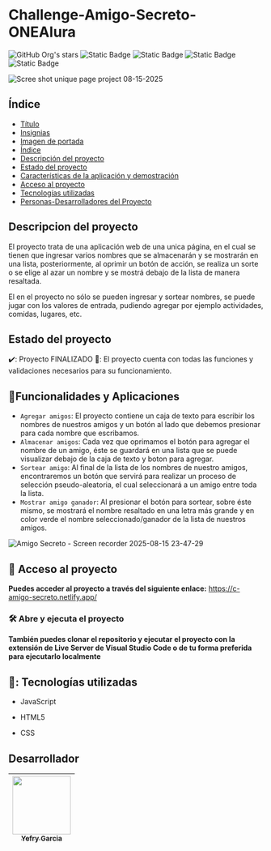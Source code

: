﻿# Challenge-Amigo-Secreto-ONEAlura

![GitHub Org's stars](https://img.shields.io/github/stars/camilafernanda?style=social)
![Static Badge](https://img.shields.io/badge/estado-finalizado-green) ![Static Badge](https://img.shields.io/badge/terminado-agosto12-blue) ![Static Badge](https://img.shields.io/badge/desplegado-agosto17-purple) ![Static Badge](https://img.shields.io/badge/Alura_x_ONE-orange)

![Scree shot unique page project 08-15-2025](https://github.com/user-attachments/assets/26889391-dd1b-4fcd-ac1a-2a4eb41db5d9)

## Índice
* [Título](#Título)
* [Insignias](#insignias)
* [Imagen de portada](#imagen-de-portada)
* [Índice](#índice)
* [Descripción del proyecto](#descripción-del-proyecto)
* [Estado del proyecto](#Estado-del-proyecto)
* [Características de la aplicación y demostración](#Características-de-la-aplicación-y-demostración)
* [Acceso al proyecto](#acceso-proyecto)
* [Tecnologías utilizadas](#tecnologías-utilizadas)
* [Personas-Desarrolladores del Proyecto](#personas-desarrolladores)

## Descripcion del proyecto
El proyecto trata de una aplicación web de una unica página, en el cual se tienen que ingresar varios nombres que se almacenarán y se mostrarán en una lista, posteriormente, al oprimir un botón de acción, se realiza un sorte o se elige al azar un nombre y se mostrá debajo de la lista de manera resaltada. 

El en el proyecto no sólo se pueden ingresar y sortear nombres, se puede jugar con los valores de entrada, pudiendo agregar por ejemplo actividades, comidas, lugares, etc.

## Estado del proyecto
✔️: Proyecto FINALIZADO 🚀:
El proyecto cuenta con todas las funciones y validaciones necesarios para su funcionamiento.

## :hammer:Funcionalidades y Aplicaciones
- `Agregar amigos`: El proyecto contiene un caja de texto para escribir los nombres de nuestros amigos y un botón al lado que debemos presionar para cada nombre que escribamos.
- `Almacenar amigos`: Cada vez que oprimamos el botón para agregar el nombre de un amigo, éste se guardará en una lista que se puede visualizar debajo de la caja de texto y boton para agregar.
- `Sortear amigo`: Al final de la lista de los nombres de nuestro amigos, encontraremos un botón que servirá para realizar un proceso de selección pseudo-aleatoria, el cual seleccionará a un amigo entre toda la lista.
- `Mostrar amigo ganador`: Al presionar el botón para sortear, sobre éste mismo, se mostrará el nombre resaltado en una letra más grande y en color verde el nombre seleccionado/ganador de la lista de nuestros amigos.

![Amigo Secreto - Screen recorder 2025-08-15 23-47-29](https://github.com/user-attachments/assets/58c18cd2-b18b-46d0-9848-64e01b69e310)

## 📁 Acceso al proyecto
**Puedes acceder al proyecto a través del siguiente enlace:** https://c-amigo-secreto.netlify.app/
### 🛠️ Abre y ejecuta el proyecto
**También puedes clonar el repositorio y ejecutar el proyecto con la extensión de Live Server de Visual Studio Code o de tu forma preferida para ejecutarlo localmente**

## 🧰: Tecnologías utilizadas
* JavaScript

* HTML5

* CSS

## Desarrollador
| [<img src="https://avatars.githubusercontent.com/u/173518216?v=4" width=115><br><sub>Yefry Garcia</sub>](https://github.com/gaboitec) | 
| :---: |



